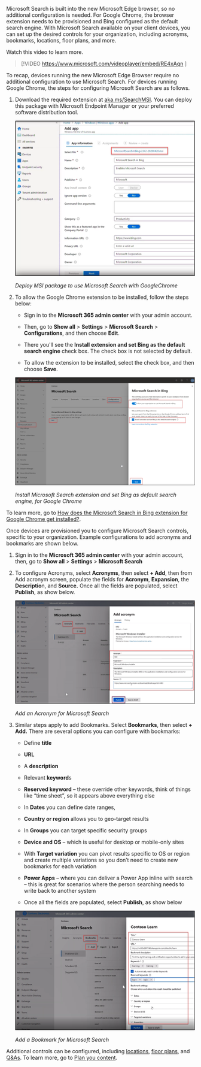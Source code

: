 Microsoft Search is built into the new Microsoft Edge browser, so no additional configuration is needed. For Google Chrome, the browser extension needs to be provisioned and Bing configured as the default search engine. With Microsoft Search available on your client devices, you can set up the desired controls for your organization, including acronyms, bookmarks, locations, floor plans, and more. 

 

Watch this video to learn more.

 

>[!VIDEO https://www.microsoft.com/videoplayer/embed/RE4xAqn  ]
 

To recap, devices running the new Microsoft Edge Browser require no additional configuration to use Microsoft Search. For devices running Google Chrome, the steps for configuring Microsoft Search are as follows.

1) Download the required extension at [aka.ms/SearchMSI](https://aka.ms/SearchMSI). You can deploy this package with Microsoft Endpoint Manager or your preferred software distribution tool. 

 

    [![Deploy MSI package to use Microsoft Search with GoogleChrome](../media/unit3-google-chrome-msi-v1.png)](../media/unit3-google-chrome-msi-v1.png#lightbox)

   *Deploy MSI package to use Microsoft Search with GoogleChrome*

 

 

2) To allow the Google Chrome extension to be installed, follow the steps below:

	- Sign in to the **Microsoft 365 admin center** with your admin account. 

	- Then, go to **Show all** > **Settings** > **Microsoft Search** > **Configurations**, and then choose **Edit**.

	- There you'll see the **Install extension and set Bing as the default search engine** check box. The check box is not selected by default.

	- To allow the extension to be installed, select the check box, and then choose **Save**.

 
    [![Install Microsoft Search extension and set Bing as default search engine, for Google Chrome](../media/unit3-google-chrome-bing-settings-v1.png)](../media/unit3-google-chrome-bing-settings-v1.png#lightbox)

   *Install Microsoft Search extension and set Bing as default search engine, for Google Chrome*


 

 

To learn more, go to [How does the Microsoft Search in Bing extension for Google Chrome get installed?](https://docs.microsoft.com/deployoffice/microsoft-search-bing).

 

Once devices are provisioned you to configure Microsoft Search controls, specific to your organization. Example configurations to add acronyms and bookmarks are shown below. 

1) Sign in to the **Microsoft 365 admin center** with your admin account, then, go to **Show all** > **Settings** > **Microsoft Search**

2) To configure Acronyms, select **Acronyms**, then select **+ Add**, then from Add acronym screen, populate the fields for **Acronym**, **Expansion**, the **Descriptio**n, and **Source.** Once all the fields are populated, select **Publish**, as show below.

 

    [![Add an Acronym for Microsoft Search](../media/unit3-search-add-acronym-v1.png)](../media/unit3-search-add-acronym-v1.png#lightbox)

   *Add an Acronym for Microsoft Search*

 

3) Similar steps apply to add Bookmarks. Select **Bookmarks**, then select **+ Add.** There are several options you can configure with bookmarks:

	- Define **title**

	- **URL** 

	- A **description** 

	- Relevant **keyword**s 

	- **Reserved keyword** – these override other keywords, think of things like “time sheet”, so it appears above everything else

	- In **Dates** you can define date ranges,

	- **Country or region** allows you to geo-target results 

	- In **Groups** you can target specific security groups 

	- **Device and OS** – which is useful for desktop or mobile-only sites 

	- With **Target variation** you can pivot results specific to OS or region and create multiple variations so you don’t need to create new bookmarks for each variation 

	- **Power Apps** – where you can deliver a Power App inline with search – this is great for scenarios where the person searching needs to write back to another system

	-  Once all the fields are populated, select **Publish**, as show below

    [![Add a Bookmark for Microsoft Search](../media/unit3-search-add-bookmark-v2.png)](../media/unit3-search-add-bookmark-v2.png#lightbox)

   *Add a Bookmark for Microsoft Search*

Additional controls can be configured, including [locations](https://docs.microsoft.com/microsoftsearch/manage-locations), [floor plans](https://docs.microsoft.com/microsoftsearch/manage-floorplans), and [Q&As](https://docs.microsoft.com/microsoftsearch/manage-qas). To learn more, go to [Plan you content](https://docs.microsoft.com/microsoftsearch/plan-your-content).

 
